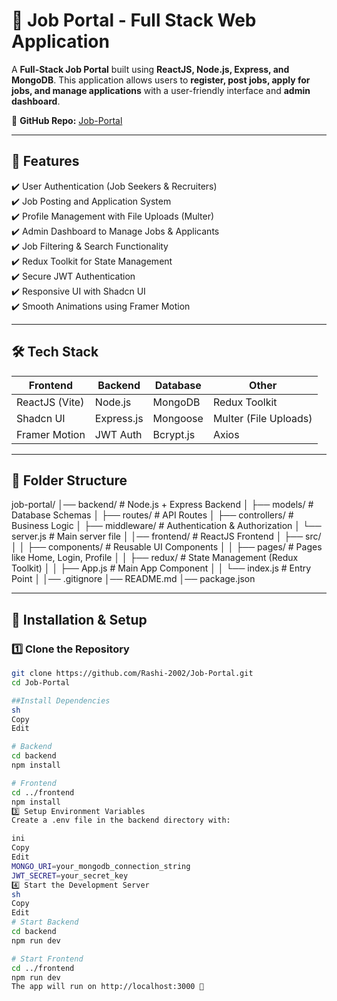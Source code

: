 # 🏢 Job Portal - Full Stack Web Application

A **Full-Stack Job Portal** built using **ReactJS, Node.js, Express, and MongoDB**. This application allows users to **register, post jobs, apply for jobs, and manage applications** with a user-friendly interface and **admin dashboard**.

📂 **GitHub Repo:** [Job-Portal](https://github.com/Rashi-2002/Job-Portal)  

---

## 📌 Features  
✔️ User Authentication (Job Seekers & Recruiters)  
✔️ Job Posting and Application System  
✔️ Profile Management with File Uploads (Multer)  
✔️ Admin Dashboard to Manage Jobs & Applicants  
✔️ Job Filtering & Search Functionality  
✔️ Redux Toolkit for State Management  
✔️ Secure JWT Authentication  
✔️ Responsive UI with Shadcn UI  
✔️ Smooth Animations using Framer Motion  

---

## 🛠 Tech Stack  

| Frontend        | Backend        | Database | Other |
|----------------|---------------|------------|------------|
| ReactJS (Vite) | Node.js       | MongoDB     | Redux Toolkit |
| Shadcn UI      | Express.js    | Mongoose    | Multer (File Uploads) |
| Framer Motion  | JWT Auth      | Bcrypt.js   | Axios  |

---

## 📂 Folder Structure
job-portal/
│── backend/       # Node.js + Express Backend
│   ├── models/    # Database Schemas
│   ├── routes/    # API Routes
│   ├── controllers/ # Business Logic
│   ├── middleware/ # Authentication & Authorization
│   └── server.js  # Main server file
│
│── frontend/      # ReactJS Frontend
│   ├── src/       
│   │   ├── components/  # Reusable UI Components
│   │   ├── pages/       # Pages like Home, Login, Profile
│   │   ├── redux/       # State Management (Redux Toolkit)
│   │   ├── App.js       # Main App Component
│   │   └── index.js     # Entry Point
│
│── .gitignore
│── README.md
│── package.json


---

## 🚀 Installation & Setup  
### 1️⃣ Clone the Repository  
```sh
git clone https://github.com/Rashi-2002/Job-Portal.git
cd Job-Portal

##Install Dependencies
sh
Copy
Edit

# Backend
cd backend
npm install

# Frontend
cd ../frontend
npm install
3️⃣ Setup Environment Variables
Create a .env file in the backend directory with:

ini
Copy
Edit
MONGO_URI=your_mongodb_connection_string
JWT_SECRET=your_secret_key
4️⃣ Start the Development Server
sh
Copy
Edit
# Start Backend
cd backend
npm run dev

# Start Frontend
cd ../frontend
npm run dev
The app will run on http://localhost:3000 🚀

